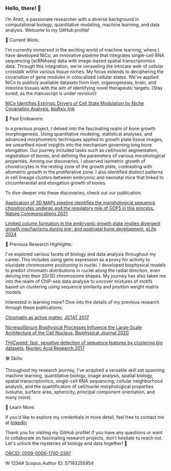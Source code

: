### Hello, there! 👋

I’m Ankit, a passionate researcher with a diverse background in computational biology, quantitative modeling, machine learning, and data analysis. Welcome to my GitHub profile!

🧬 Current Work:

I'm currently immersed in the exciting world of machine learning, where I have developed NiCo, an innovative pipeline that integrates single-cell RNA sequencing (scRNAseq) data with image-based spatial transcriptomics data. Through this integration, we're unraveling the intricate web of cellular crosstalk within various tissue niches. My focus extends to deciphering the covariation of gene modules in colocalized cellular states. We've applied NiCo to publicly available datasets from liver, organogenesis, brain, and intestine tissues with the aim of identifying novel therapeutic targets. (Stay tuned, as the manuscript is under revision!) 

<ins>NiCo Identifies Extrinsic Drivers of Cell State Modulation by Niche Covariation Analysis.</ins> [bioRxiv link](https://doi.org/10.1101/2024.09.08.611848) 

🦴 Past Endeavors:

In a previous project, I delved into the fascinating realm of bone growth morphogenesis. Using quantitative modeling, statistical analyses, and advanced morphometric techniques applied to growth plate tissue images, we unearthed novel insights into the mechanism governing long bone elongation. Our journey included tasks such as cell/nuclei segmentation, registration of bones, and defining the parameters of various morphological properties. Among our discoveries, I observed isometric growth of chondrocytes in the resting zone of the growth plate, contrasting with allometric growth in the proliferative zone. I also identified distinct patterns in cell lineage clusters between embryonic and neonatal mice that linked to circumferential and elongation growth of bones.

To dive deeper into these discoveries, check out our publication: 

<ins>Application of 3D MAPs pipeline identifies the morphological sequence chondrocytes undergo and the regulatory role of GDF5 in this process.</ins> [Nature Communications 2021](https://www.nature.com/articles/s41467-021-25714-0)

<ins>Limited column formation in the embryonic growth plate implies divergent growth mechanisms during pre- and postnatal bone development.</ins> [eLife 2024](https://elifesciences.org/articles/95289)


🔬 Previous Research Highlights:

I've explored various facets of biology and data analysis throughout my career. This includes using gene expression as a proxy for activity to elucidate chromosome positioning in nuclei. I developed biophysical models to predict chromatin distributions in nuclei along the radial direction, even delving into their 2D/3D chromosome shapes. My journey has also taken me into the realm of ChIP-seq data analysis to uncover mixtures of motifs based on clustering using sequence similarity and position weight matrix models.

Interested in learning more? Dive into the details of my previous research through these publications:

<ins>Chromatin as active matter.</ins> [JSTAT 2017](https://iopscience.iop.org/article/10.1088/1742-5468/aa5287)

<ins>Nonequilibrium Biophysical Processes Influence the Large-Scale Architecture of the Cell Nucleus.</ins> [Biophysical Journal 2020](https://www.cell.com/biophysj/fulltext/S0006-3495(19)30940-3)

<ins>THiCweed: fast, sensitive detection of sequence features by clustering big datasets.</ins> [Nucleic Acid Research 2017](https://academic.oup.com/nar/article/46/5/e29/4754463)


🛠️ Skills:

Throughout my research journey, I've acquired a versatile skill set spanning machine learning, quantitative biology, image analysis, spatial biology, spatial transcriptomics, single-cell RNA sequencing, cellular neighborhood analysis, and the quantification of cell/nuclei morphological properties (volume, surface area, sphericity, principal component orientation, and many more).


📄 Learn More:

If you'd like to explore my credentials in more detail, feel free to contact me at [linkedin](https://www.linkedin.com/in/ankit-agrawal-spatial-omics/)

Thank you for visiting my GitHub profile! If you have any questions or want to collaborate on fascinating research projects, don't hesitate to reach out. Let's unlock the mysteries of biology and data together! 🌟

[ORCID: 0009-0006-1700-2397](https://orcid.org/0009-0006-1700-2397)

W 1234#
Scopus Author ID: 57193255954




<!--
**ankitbioinfo/ankitbioinfo** is a ✨ _special_ ✨ repository because its `README.md` (this file) appears on your GitHub profile.



Here are some ideas to get you started:

- 🔭 



- 🌱 I’m currently learning ...
- 👯 I’m looking to collaborate on ...
- 🤔 I’m looking for help with ...
- 💬 Ask me about ...
- 📫 How to reach me: ...
- 😄 Pronouns: ...
- ⚡ Fun fact: ...
-->
